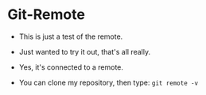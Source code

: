 # Git-Remote
- This is just a test of the remote.
- Just wanted to try it out, that's all really.

- Yes, it's connected to a remote.
- You can clone my repository, then type: `git remote -v`
